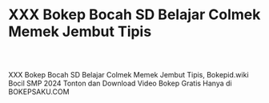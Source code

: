 # XXX Bokep Bocah SD Belajar Colmek Memek Jembut Tipis
<div class="separator" style="clear: both;"><a href="https://alihkansaku.blogspot.com/2024/11/bokep-bocil-masih-smp-tapi-udah-jago.html" style="display: block; padding: 1em 0; text-align: center; "><img alt="" border="0" data-original-height="464" data-original-width="819" src="https://blogger.googleusercontent.com/img/b/R29vZ2xl/AVvXsEjZmapKPFiqLckhVTsNP3GXYWRVYjl6z3JFnWJ-mDFdaYcRo2hNR5R8I8aEZLSN4-sKfBYfuAxFEOarWLf9o8jjSNBo0kqzFtZ_4fLYM3cIpoQ93ZjVC2RRGMCon6mjsh3zrYRfG_sPQcz7fOcg2Q5TON_q0ZQmxiXDhvBkTr_bB0ddb_3Ihd6ToFDXgCzq/s320/Screenshot%20%28349%29.png"/></a></div>

XXX Bokep Bocah SD Belajar Colmek Memek Jembut Tipis, Bokepid.wiki Bocil SMP 2024 Tonton dan Download Video Bokep Gratis Hanya di BOKEPSAKU.COM
